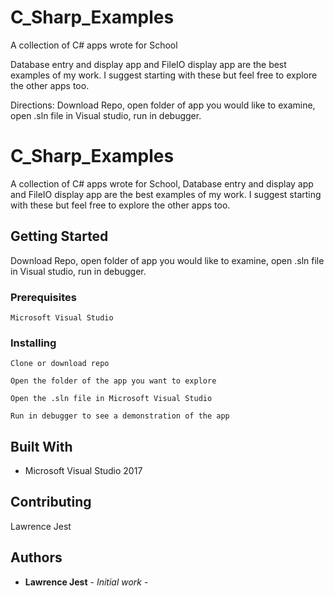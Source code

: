 # C_Sharp_Examples
A collection of C# apps wrote for School

Database entry and display app and FileIO display app are the best examples of my work.
I suggest starting with these but feel free to explore the other apps too.

Directions:
Download Repo, open folder of app you would like to examine, open .sln file in Visual studio, run in debugger.

# C_Sharp_Examples

A collection of C# apps wrote for School,
Database entry and display app and FileIO display app are the best examples of my work.
I suggest starting with these but feel free to explore the other apps too.

## Getting Started

Download Repo, open folder of app you would like to examine, open .sln file in Visual studio, run in debugger.

### Prerequisites

```
Microsoft Visual Studio
```

### Installing


```
Clone or download repo
```
```
Open the folder of the app you want to explore
```
```
Open the .sln file in Microsoft Visual Studio
```
```
Run in debugger to see a demonstration of the app
```

## Built With

* Microsoft Visual Studio 2017

## Contributing

Lawrence Jest


## Authors

* **Lawrence Jest** - *Initial work* - 

